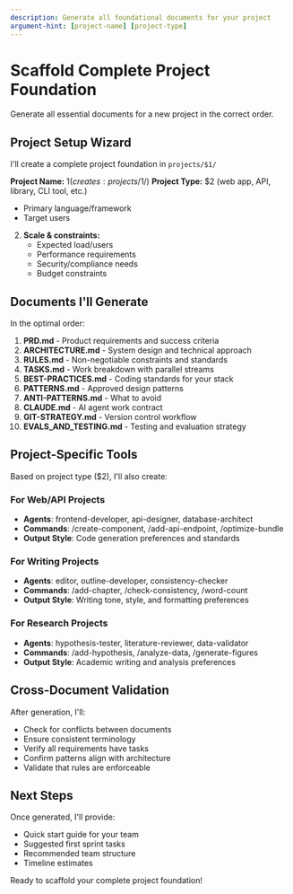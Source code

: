 ```yaml
---
description: Generate all foundational documents for your project
argument-hint: [project-name] [project-type]
---
```


# Scaffold Complete Project Foundation

Generate all essential documents for a new project in the correct order.

## Project Setup Wizard

I'll create a complete project foundation in `projects/$1/`

**Project Name:** $1 (creates: projects/$1/)
**Project Type:** $2 (web app, API, library, CLI tool, etc.)
   - Primary language/framework
   - Target users

2. **Scale & constraints:**
   - Expected load/users
   - Performance requirements
   - Security/compliance needs
   - Budget constraints

## Documents I'll Generate

In the optimal order:

1. **PRD.md** - Product requirements and success criteria
2. **ARCHITECTURE.md** - System design and technical approach
3. **RULES.md** - Non-negotiable constraints and standards
4. **TASKS.md** - Work breakdown with parallel streams
5. **BEST-PRACTICES.md** - Coding standards for your stack
6. **PATTERNS.md** - Approved design patterns
7. **ANTI-PATTERNS.md** - What to avoid
8. **CLAUDE.md** - AI agent work contract
9. **GIT-STRATEGY.md** - Version control workflow
10. **EVALS_AND_TESTING.md** - Testing and evaluation strategy

## Project-Specific Tools

Based on project type ($2), I'll also create:

### For Web/API Projects
- **Agents**: frontend-developer, api-designer, database-architect
- **Commands**: /create-component, /add-api-endpoint, /optimize-bundle
- **Output Style**: Code generation preferences and standards

### For Writing Projects  
- **Agents**: editor, outline-developer, consistency-checker
- **Commands**: /add-chapter, /check-consistency, /word-count
- **Output Style**: Writing tone, style, and formatting preferences

### For Research Projects
- **Agents**: hypothesis-tester, literature-reviewer, data-validator
- **Commands**: /add-hypothesis, /analyze-data, /generate-figures
- **Output Style**: Academic writing and analysis preferences

## Cross-Document Validation

After generation, I'll:
- Check for conflicts between documents
- Ensure consistent terminology
- Verify all requirements have tasks
- Confirm patterns align with architecture
- Validate that rules are enforceable

## Next Steps

Once generated, I'll provide:
- Quick start guide for your team
- Suggested first sprint tasks
- Recommended team structure
- Timeline estimates

Ready to scaffold your complete project foundation!
